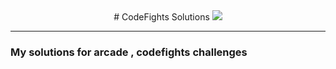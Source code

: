 <div align="center">
# CodeFights Solutions
<img src="http://joshalling.com/wp-content/uploads/2016/10/Codefights.png" />
</div>

---

### My solutions for arcade , codefights challenges
